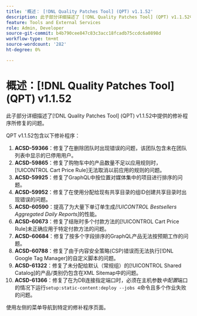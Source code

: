 ```yaml
---
title: '概述： [!DNL Quality Patches Tool] (QPT) v1.1.52'
description: 此子部分详细描述了 [!DNL Quality Patches Tool] (QPT) v1.1.52中提供的修补程序所修复的问题。
feature: Tools and External Services
role: Admin, Developer
source-git-commit: b4b790cee847c83c3acc18fcadb75ccdc6a0898d
workflow-type: tm+mt
source-wordcount: '282'
ht-degree: 0%

---
```


# 概述：[!DNL Quality Patches Tool] (QPT) v1.1.52

此子部分详细描述了[!DNL Quality Patches Tool] (QPT) v1.1.52中提供的修补程序所修复的问题。

QPT v1.1.52包含以下修补程序：

1. **ACSD-59366**：修复了在删除团队时出现错误的问题，该团队包含未在团队列表中显示的已停用用户。
1. **ACSD-59865**：修复了购物车中的产品数量不足以应用规则时，[!UICONTROL Cart Price Rule]无法取消以前应用的规则的问题。
1. **ACSD-59925**：修复了GraphQL中按位置对媒体集中的项目进行排序的问题。
1. **ACSD-59952**：修复了在使用分配给现有共享目录的组ID创建共享目录时出现错误的问题。
1. **ACSD-60590**：提高了为大量下单订单生成&#x200B;*[!UICONTROL Bestsellers Aggregated Daily Reports]*&#x200B;的性能。
1. **ACSD-60673**：修复了结账时多个付款方法的[!UICONTROL Cart Price Rule]未正确应用于特定付款方法的问题。
1. **ACSD-60684**：修复了按多个字段排序的GraphQL产品无法按预期工作的问题。
1. **ACSD-60788**：修复了由于内容安全策略(CSP)错误而无法执行[!DNL Google Tag Manager]的自定义脚本的问题。
1. **ACSD-61322**：修复了未分配给默认（常规组）的[!UICONTROL Shared Catalog]的产品/类别仍包含在XML Sitemap中的问题。
1. **ACSD-61366**：修复了在为DB连接指定端口时，必须在主机参数&#x200B;*中配置*&#x200B;端口的情况下运行`setup:static-content:deploy --jobs 4`命令且多个作业失败的问题。

使用左侧的菜单导航到特定的修补程序页面。
